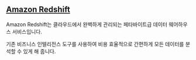 ## [Amazon Redshift](https://docs.aws.amazon.com/ko_kr/redshift/latest/mgmt/welcome.html)

 Amazon Redshift는 클라우드에서 완벽하게 관리되는 페타바이트급 데이터 웨어하우스 서비스입니다.

기존 비즈니스 인텔리전스 도구를 사용하여 비용 효율적으로 간편하게 모든 데이터를 분석할 수 있게 해 줍니다.
